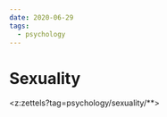 ```yaml
---
date: 2020-06-29
tags:
  - psychology
---
```


# Sexuality

<z:zettels?tag=psychology/sexuality/**>
